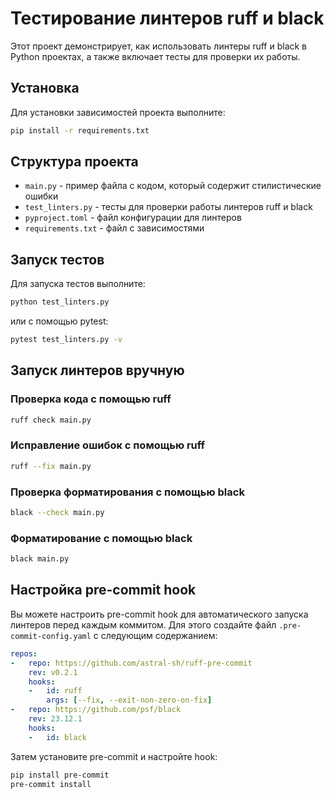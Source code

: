 # Тестирование линтеров ruff и black

Этот проект демонстрирует, как использовать линтеры ruff и black в Python проектах, а также включает тесты для проверки их работы.

## Установка

Для установки зависимостей проекта выполните:

```bash
pip install -r requirements.txt
```

## Структура проекта

- `main.py` - пример файла с кодом, который содержит стилистические ошибки
- `test_linters.py` - тесты для проверки работы линтеров ruff и black
- `pyproject.toml` - файл конфигурации для линтеров
- `requirements.txt` - файл с зависимостями

## Запуск тестов

Для запуска тестов выполните:

```bash
python test_linters.py
```

или с помощью pytest:

```bash
pytest test_linters.py -v
```

## Запуск линтеров вручную

### Проверка кода с помощью ruff

```bash
ruff check main.py
```

### Исправление ошибок с помощью ruff

```bash
ruff --fix main.py
```

### Проверка форматирования с помощью black

```bash
black --check main.py
```

### Форматирование с помощью black

```bash
black main.py
```

## Настройка pre-commit hook

Вы можете настроить pre-commit hook для автоматического запуска линтеров перед каждым коммитом. Для этого создайте файл `.pre-commit-config.yaml` с следующим содержанием:

```yaml
repos:
-   repo: https://github.com/astral-sh/ruff-pre-commit
    rev: v0.2.1
    hooks:
    -   id: ruff
        args: [--fix, --exit-non-zero-on-fix]
-   repo: https://github.com/psf/black
    rev: 23.12.1
    hooks:
    -   id: black
```

Затем установите pre-commit и настройте hook:

```bash
pip install pre-commit
pre-commit install
``` 
